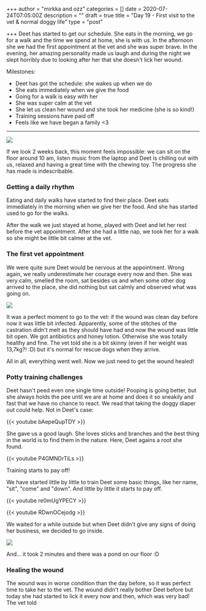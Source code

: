 +++
author = "mirkka and ozz"
categories = []
date = 2020-07-24T07:05:00Z
description = ""
draft = true
title = "Day 19 - First visit to the vet & normal doggy life"
type = "post"

+++
Deet has started to get our schedule. She eats in the morning, we go for a walk and the time we spend at home, she is with us. In the afternoon she we had the first appointment at the vet and she was super brave. In the evening, her amazing personality made us laugh and during the night we slept horribly due to looking after her that she doesn't lick her wound.

Milestones:

* Deet has got the schedule: she wakes up when we do
* She eats immediately when we give the food
* Going for a walk is easy with her
* She was super calm at the vet
* She let us clean her wound and she took her medicine (she is so kind!)
* Training sessions have paid off
* Feels like we have began a family <3

***

![](/images/20200723_115621.jpg)

If we look 2 weeks back, this moment feels impossible: we can sit on the floor around 10 am, listen music from the laptop and Deet is chilling out with us, relaxed and having a great time with the chewing toy. The progress she has made is indescribable.

### Getting a daily rhythm

Eating and daily walks have started to find their place. Deet eats immediately in the morning when we give her the food. And she has started used to go for the walks.

After the walk we just stayed at home, played with Deet and let her rest before the vet appointment. After she had a little nap, we took her for a walk so she might be little bit calmer at the vet.

### The first vet appointment

We were quite sure Deet would be nervous at the appointment. Wrong again, we really underestimate her courage every now and then. She was very calm, smelled the room, sat besides us and when some other dog arrived to the place, she did nothing but sat calmly and observed what was going on.

![](/images/20200723_165251.jpg)

It was a perfect moment to go to the vet: if the wound was clean day before now it was little bit infected. Apparently, some of the stitches of the castration didn't melt as they should have had and now the wound was little bit open. We got antibiotics and honey lotion. Otherwise she was totally healthy and fine. The vet told she is a bit skinny (even if her weight was 13,7kg?! :D) but it's normal for rescue dogs when they arrive.

All in all, everything went well. Now we just need to get the wound healed!

### Potty training challenges

Deet hasn't peed even one single time outside! Pooping is going better, but she always holds the pee until we are at home and does it so sneakily and fast that we have no chance to react. We read that taking the doggy diaper out could help. Not in Deet's case:

{{< youtube bAepeQupTDY >}}

She gave us a good laugh. She loves sticks and branches and the best thing in the world is to find them in the nature. Here, Deet agains a root she found.

{{< youtube P4GMNDrTiLs >}}

Training starts to pay off!

We have started little by little to train Deet some basic things, like her name,  "sit", "come" and "down". And little by little it starts to pay off. 

{{< youtube re0mUgYPECY >}}

{{< youtube RDwnOCejodg >}}

We waited for a while outside but when Deet didn't give any signs of doing her business, we decided to go inside. 

![](/images/20200723_175453.jpg)

And... it took 2 minutes and there was a pond on our floor :D 

### Healing the wound

The wound was in worse condition than the day before, so it was perfect time to take her to the vet. The wound didn't really bother Deet before but today she had started to lick it every now and then, which was very bad! The vet told 